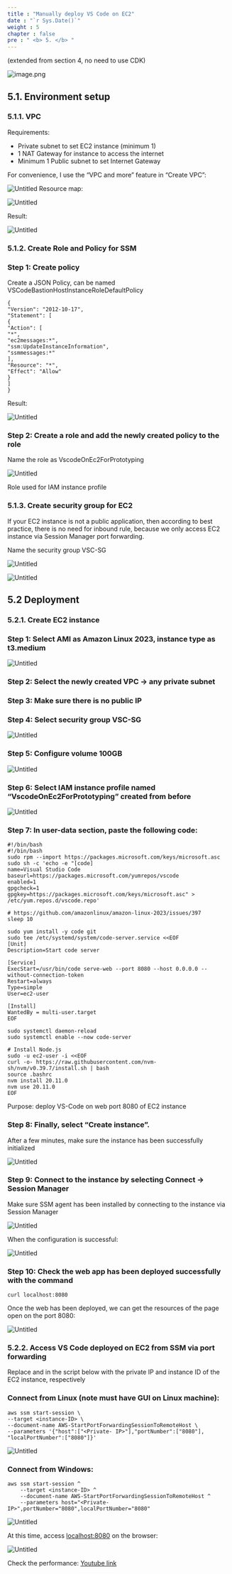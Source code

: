```yaml
---
title : "Manually deploy VS Code on EC2"
date : "`r Sys.Date()`"
weight : 5
chapter : false
pre : " <b> 5. </b> "
---
```

(extended from section 4, no need to use CDK)

![image.png](/images/img_sec5/image.png)

## 5.1. Environment setup

### 5.1.1. VPC

Requirements:

- Private subnet to set EC2 instance (minimum 1)
- 1 NAT Gateway for instance to access the internet
- Minimum 1 Public subnet to set Internet Gateway

For convenience, I use the “VPC and more” feature in “Create VPC”:

![Untitled](/images/img_sec5/untitled%2072.png)
Resource map:

![Untitled](/images/img_sec5/untitled%2073.png)

Result:

![Untitled](/images/img_sec5/untitled%2074.png)

### 5.1.2. Create Role and Policy for SSM

### Step 1: Create policy

Create a JSON Policy, can be named VSCodeBastionHostInstanceRoleDefaultPolicy

```
{
"Version": "2012-10-17",
"Statement": [
{
"Action": [
"*",
"ec2messages:*",
"ssm:UpdateInstanceInformation",
"ssmmessages:*"
],
"Resource": "*",
"Effect": "Allow"
}
]
}
```

Result:

![Untitled](/images/img_sec5/untitled%2075.png)

### Step 2: Create a role and add the newly created policy to the role

Name the role as VscodeOnEc2ForPrototyping

![Untitled](/images/img_sec5/untitled%2076.png)

Role used for IAM instance profile

### 5.1.3. Create security group for EC2

If your EC2 instance is not a public application, then according to best practice, there is no need for inbound rule, because we only access EC2 instance via Session Manager port forwarding.

Name the security group VSC-SG

![Untitled](/images/img_sec5/untitled%2077.png)

![Untitled](/images/img_sec5/untitled%2078.png)

## 5.2 Deployment

### 5.2.1. Create EC2 instance

### Step 1: Select AMI as Amazon Linux 2023, instance type as t3.medium

![Untitled](/images/img_sec5/untitled%2079.png)

### Step 2: Select the newly created VPC → any private subnet

### Step 3: Make sure there is no public IP

### Step 4: Select security group VSC-SG

![Untitled](/images/img_sec5/untitled%2081.png)

### Step 5: Configure volume 100GB

![Untitled](/images/img_sec5/untitled%2081.png)

### Step 6: Select IAM instance profile named “VscodeOnEc2ForPrototyping” created from before 

![Untitled](/images/img_sec5/untitled%2082.png)

### Step 7: In user-data section, paste the following code: 

```
#!/bin/bash
#!/bin/bash
sudo rpm --import https://packages.microsoft.com/keys/microsoft.asc
sudo sh -c 'echo -e "[code]
name=Visual Studio Code
baseurl=https://packages.microsoft.com/yumrepos/vscode
enabled=1
gpgcheck=1
gpgkey=https://packages.microsoft.com/keys/microsoft.asc" > /etc/yum.repos.d/vscode.repo'

# https://github.com/amazonlinux/amazon-linux-2023/issues/397
sleep 10

sudo yum install -y code git
sudo tee /etc/systemd/system/code-server.service <<EOF
[Unit]
Description=Start code server

[Service]
ExecStart=/usr/bin/code serve-web --port 8080 --host 0.0.0.0 --without-connection-token
Restart=always
Type=simple
User=ec2-user

[Install]
WantedBy = multi-user.target
EOF

sudo systemctl daemon-reload
sudo systemctl enable --now code-server

# Install Node.js
sudo -u ec2-user -i <<EOF
curl -o- https://raw.githubusercontent.com/nvm-sh/nvm/v0.39.7/install.sh | bash
source .bashrc
nvm install 20.11.0
nvm use 20.11.0
EOF
```

Purpose: deploy VS-Code on web port 8080 of EC2 instance

### Step 8: Finally, select “Create instance”.

After a few minutes, make sure the instance has been successfully initialized

![Untitled](/images/img_sec5/untitled%2083.png)

### Step 9: Connect to the instance by selecting Connect → Session Manager

Make sure SSM agent has been installed by connecting to the instance via Session Manager

![Untitled](/images/img_sec5/untitled%2084.png)

When the configuration is successful:

![Untitled](/images/img_sec5/untitled%2085.png)

### Step 10: Check the web app has been deployed successfully with the command

```
curl localhost:8080
```

Once the web has been deployed, we can get the resources of the page open on the port 8080: 

![Untitled](/images/img_sec5/untitled%2086.png)

### 5.2.2. Access VS Code deployed on EC2 from SSM via port forwarding

Replace <instance-ID> and <Private-ID> in the script below with the private IP and instance ID of the EC2 instance, respectively

### Connect from Linux (note must have GUI on Linux machine):

```
aws ssm start-session \
--target <instance-ID> \
--document-name AWS-StartPortForwardingSessionToRemoteHost \
--parameters '{"host":["<Private- IP>"],"portNumber":["8080"], "localPortNumber":["8080"]}'
```

![Untitled](/images/img_sec5/untitled%2087.png)

### Connect from Windows:

```
aws ssm start-session ^
    --target <instance-ID> ^
    --document-name AWS-StartPortForwardingSessionToRemoteHost ^
    --parameters host="<Private-IP>",portNumber="8080",localPortNumber="8080"
```


![Untitled](/images/img_sec5/untitled%2088.png)

At this time, access [localhost:8080](http://localhost:8080) on the browser: 

![Untitled](/images/img_sec5/untitled%2089.png)

Check the performance: [Youtube link](https://youtu.be/6DxtEsX6gvY)